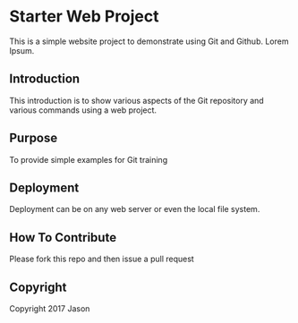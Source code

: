 # Starter Web Project

This is a simple website project to demonstrate using Git and Github. Lorem Ipsum.

## Introduction

This introduction is to show various aspects of the Git repository and various commands using a web project.

## Purpose

To provide simple examples for Git training

## Deployment

Deployment can be on any web server or even the local file system.

## How To Contribute

Please fork this repo and then issue a pull request

## Copyright

Copyright 2017 Jason
